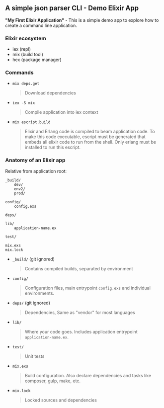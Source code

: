## A simple json parser CLI - Demo Elixir App

**"My First Elixir Application"** - This is a simple demo app to explore how to create a command line application.


### Elixir ecosystem

- iex (repl)
- mix (build tool)
- hex (package manager)

### Commands

- `mix deps.get`
  > Download dependencies

- `iex -S mix`
  > Compile application into iex context

- `mix escript.build`
  > Elixir and Erlang code is compiled to beam application code. To make this code executable, escript must be generated
  > that embeds all elixir code to run from the shell. Only erlang must be installed to run this escript.

### Anatomy of an Elixir app

Relative from application root:

```
_build/
    dev/
    env2/
    prod/

config/
    config.exs

deps/

lib/
    application-name.ex

test/

mix.exs
mix.lock
```

- `_build/` (git ignored)
  > Contains compiled builds, separated by environment

- `config/`
  > Configuration files, main entrypoint `config.exs` and individual environments.

- `deps/` (git ignored)
  > Dependencies, Same as "vendor" for most languages

- `lib/`
  > Where your code goes. Includes application entrypoint `application-name.ex`.

- `test/`
  > Unit tests

- `mix.exs`
  > Build configuration. Also declare dependencies and tasks like composer, gulp, make, etc.

- `mix.lock`
  > Locked sources and dependencies
